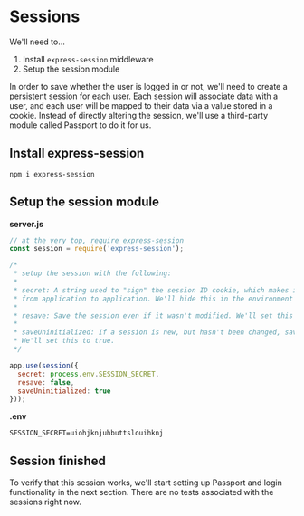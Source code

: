 # Sessions

We'll need to...

1. Install `express-session` middleware
2. Setup the session module

In order to save whether the user is logged in or not, we'll need to create a persistent session for each user. Each session will associate data with a user, and each user will be mapped to their data via a value stored in a cookie. Instead of directly altering the session, we'll use a third-party module called Passport to do it for us.

## Install express-session

```text
npm i express-session
```

## Setup the session module

**server.js**

```javascript
// at the very top, require express-session
const session = require('express-session');

/*
 * setup the session with the following:
 * 
 * secret: A string used to "sign" the session ID cookie, which makes it unique
 * from application to application. We'll hide this in the environment
 *
 * resave: Save the session even if it wasn't modified. We'll set this to false
 *
 * saveUninitialized: If a session is new, but hasn't been changed, save it.
 * We'll set this to true.
 */

app.use(session({
  secret: process.env.SESSION_SECRET,
  resave: false,
  saveUninitialized: true
}));
```

**.env**

```text
SESSION_SECRET=uiohjknjuhbuttslouihknj
```

## Session finished

To verify that this session works, we'll start setting up Passport and login functionality in the next section. There are no tests associated with the sessions right now.

